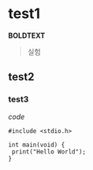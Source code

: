 # test1
**BOLDTEXT**
>실험

## test2

### test3
*code*
```
#include <stdio.h>

int main(void) {
 print("Hello World");
}
```

